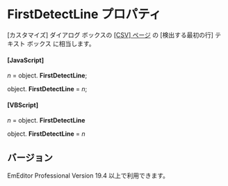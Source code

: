 # FirstDetectLine プロパティ

\[カスタマイズ\] ダイアログ ボックスの [\[CSV\] ページ](../../dlg/customize/csv/index) の \[検出する最初の行\] テキスト ボックス に相当します。

#### \[JavaScript\]

_n_ = object. **FirstDetectLine**;

object. **FirstDetectLine** = _n_;

#### \[VBScript\]

_n_ = object. **FirstDetectLine**

object. **FirstDetectLine** = _n_

## バージョン

EmEditor Professional Version 19.4 以上で利用できます。